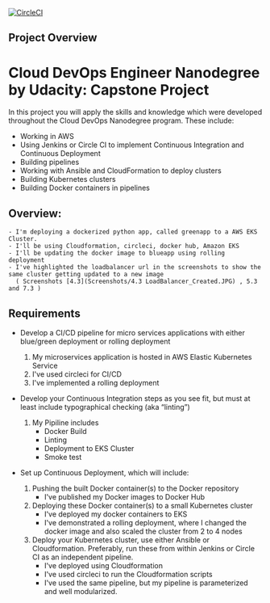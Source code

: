 [![CircleCI](https://circleci.com/gh/svk100/Capstone-Udacity.svg?style=svg)](https://circleci.com/gh/svk100/Capstone-Udacity/tree/main)

## Project Overview
<h1 >Cloud DevOps Engineer Nanodegree by Udacity: Capstone Project</h1>

In this project you will apply the skills and knowledge which were developed throughout the Cloud DevOps Nanodegree program. These include:

* Working in AWS
* Using Jenkins or Circle CI to implement Continuous Integration and Continuous Deployment
* Building pipelines
* Working with Ansible and CloudFormation to deploy clusters
* Building Kubernetes clusters
* Building Docker containers in pipelines

## Overview: 
	- I'm deploying a dockerized python app, called greenapp to a AWS EKS Cluster.
	- I'll be using Cloudformation, circleci, docker hub, Amazon EKS
	- I'll be updating the docker image to blueapp using rolling deployment
	- I've highlighted the loadbalancer url in the screenshots to show the same cluster getting updated to a new image
	  ( Screenshots [4.3](Screenshots/4.3 LoadBalancer_Created.JPG) , 5.3 and 7.3 )

## Requirements

* Develop a CI/CD pipeline for micro services applications with either blue/green deployment or rolling deployment
	1. My microservices application is hosted in AWS Elastic Kubernetes Service
	2. I've used circleci for CI/CD
	3. I've implemented a rolling deployment
	
* Develop your Continuous Integration steps as you see fit, but must at least include typographical checking (aka “linting”)
	1. My Pipiline includes
		- Docker Build
		- Linting
		- Deployment to EKS Cluster
		- Smoke test

* Set up Continuous Deployment, which will include:
	1. Pushing the built Docker container(s) to the Docker repository
		- I've published my Docker images to Docker Hub
	2. Deploying these Docker container(s) to a small Kubernetes cluster
		- I've deployed my docker containers to EKS
		- I've demonstrated a rolling deployment, where I changed the docker image and also scaled the cluster from 2 to 4 nodes
	3. Deploy your Kubernetes cluster, use either Ansible or Cloudformation. Preferably, run these from within Jenkins or Circle CI as an independent pipeline.
		- I've deployed using Cloudformation
		- I've used circleci to run the Cloudformation scripts
		- I've used the same pipeline, but my pipeline is parameterized and well modularized.

